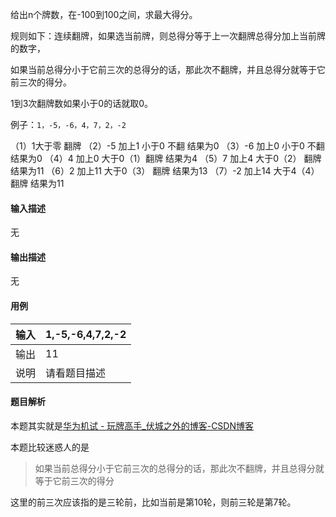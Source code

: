给出n个牌数，在-100到100之间，求最大得分。

规则如下：连续翻牌，如果选当前牌，则总得分等于上一次翻牌总得分加上当前牌的数字，

如果当前总得分小于它前三次的总得分的话，那此次不翻牌，并且总得分就等于它前三次的得分。

1到3次翻牌数如果小于0的话就取0。

例子：`1，-5，-6，4，7，2，-2`

（1）1大于零 翻牌
（2）-5 加上1 小于0 不翻 结果为0
（3）-6 加上0 小于0 不翻 结果为0
（4）4 加上0 大于0（1）翻牌 结果为4
（5）7 加上4 大于0（2） 翻牌 结果为11
（6）2 加上11 大于0（3） 翻牌 结果为13
（7）-2 加上14 大于4（4）翻牌 结果为11

#### 输入描述

无

#### 输出描述

无

#### 用例


| 输入 | 1,-5,-6,4,7,2,-2 |
| ------ | ------------------ |
| 输出 | 11               |
| 说明 | 请看题目描述     |

#### 题目解析

本题其实就是[华为机试 - 玩牌高手_伏城之外的博客-CSDN博客](https://blog.csdn.net/qfc_128220/article/details/127417904?ops_request_misc=%257B%2522request%255Fid%2522%253A%2522166921632516782425656779%2522%252C%2522scm%2522%253A%252220140713.130102334.pc%255Fblog.%2522%257D&request_id=166921632516782425656779&biz_id=0&utm_medium=distribute.pc_search_result.none-task-blog-2~blog~first_rank_ecpm_v1~rank_v31_ecpm-1-127417904-null-null.nonecase&utm_term=%E7%8E%A9%E7%89%8C%E9%AB%98%E6%89%8B&spm=1018.2226.3001.4450 "华为机试 - 玩牌高手_伏城之外的博客-CSDN博客")

本题比较迷惑人的是

> 如果当前总得分小于它前三次的总得分的话，那此次不翻牌，并且总得分就等于它前三次的得分

这里的前三次应该指的是三轮前，比如当前是第10轮，则前三轮是第7轮。
